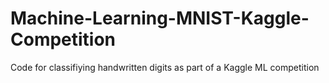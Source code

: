 # Machine-Learning-MNIST-Kaggle-Competition
Code for classifiying handwritten digits as part of a Kaggle ML competition
